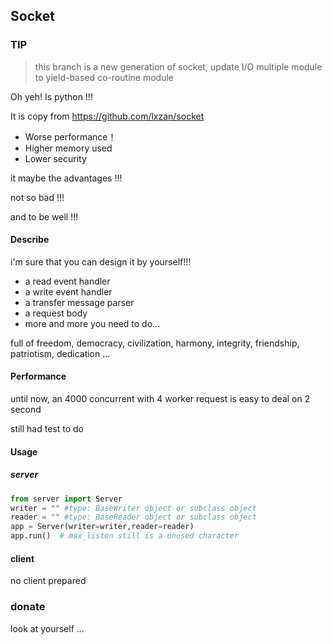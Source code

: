 ## Socket

### TIP 
> this branch is a new generation of socket, update I/O multiple module to  yield-based co-routine module

Oh yeh! Is python !!!

It is copy from https://github.com/lxzan/socket

- Worse performance！
- Higher memory used
- Lower security

it maybe the advantages !!!

not so bad !!! 

and to be well !!! 

#### Describe 

i'm sure that you can design it by yourself!!!

- a read event handler
- a write event handler 
- a transfer message parser 
- a request body
- more and more you need to do...

full of freedom, democracy, civilization, harmony, integrity, friendship, patriotism, dedication ...


#### Performance 

until now, an 4000 concurrent with 4 worker request is easy to deal on 2 second

still had test to do

#### Usage  

##### server 
```python
from server import Server
writer = "" #type: BaseWriter object or subclass object
reader = "" #type: BaseReader object or subclass object
app = Server(writer=writer,reader=reader)
app.run()  # max_listen still is a unused character

```


#### client 

no client prepared 




### donate 

look at yourself ...



